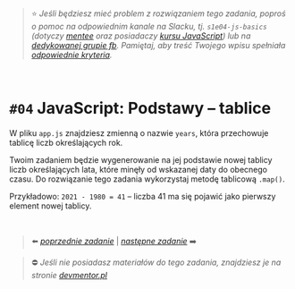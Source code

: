 > :star: *Jeśli będziesz mieć problem z rozwiązaniem tego zadania, poproś o pomoc na odpowiednim kanale na Slacku, tj. `s1e04-js-basics` (dotyczy [mentee](https://devmentor.pl/mentoring-javascript/) oraz posiadaczy [kursu JavaScript](https://devmentor.pl/p/javascript-for-beginners/)) lub na [dedykowanej grupie fb](https://www.facebook.com/groups/155234921740033). Pamiętaj, aby treść Twojego wpisu spełniała [odpowiednie kryteria](https://devmentor.pl/jak-prosic-o-pomoc/).*

&nbsp;

# `#04` JavaScript: Podstawy – tablice

W pliku `app.js` znajdziesz zmienną o nazwie `years`, która przechowuje tablicę liczb określających rok.

Twoim zadaniem będzie wygenerowanie na jej podstawie nowej tablicy liczb określających lata, które minęły od wskazanej daty do obecnego czasu. Do rozwiązanie tego zadania wykorzystaj metodę tablicową `.map()`.

Przykładowo: `2021 - 1980 = 41` – liczba 41 ma się pojawić jako pierwszy element nowej tablicy.

&nbsp;

> :arrow_left: [*poprzednie zadanie*](./../03) | [*następne zadanie*](./../05) :arrow_right:

> :no_entry: *Jeśli nie posiadasz materiałów do tego zadania, znajdziesz je na stronie [devmentor.pl](https://devmentor.pl/p/js-basics/)*
